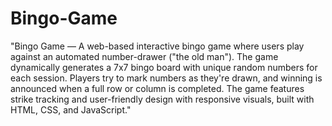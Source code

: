 # Bingo-Game

"Bingo Game — A web-based interactive bingo game where users play against an automated number-drawer ("the old man"). The game dynamically generates a 7x7 bingo board with unique random numbers for   each session. Players try to mark numbers as they're drawn, and winning is announced when a full row or column is completed. The game features strike tracking and user-friendly design with responsive
visuals, built with HTML, CSS, and JavaScript."

